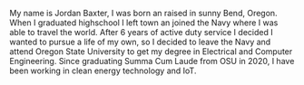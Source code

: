 
My name is Jordan Baxter, I was born an raised in sunny Bend, Oregon. When I graduated highschool I left town an joined the Navy where I was able to travel the world. After 6 years of active duty service I decided I wanted to pursue a life of my own, so I decided to leave the Navy and attend Oregon State University to get my degree in Electrical and Computer Engineering. Since graduating Summa Cum Laude from OSU in 2020, I have been working in clean energy technology and IoT.
